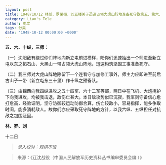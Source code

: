 ```yaml
---
layout: post
title: 1948/10/12 林彪、罗荣桓、刘亚楼关于迅速占领大虎山阵地准备死守致第五、第六、第十纵队等电
category: Liao's Tele
author: 电文
tags: 分类
date: '1948-10-12 00:00:00 +0000'
---
```

**五、六、十纵，三师：**

（一）沈阳敌有绕过你们阵地向新立屯前进模样，盼你们迅速抽出一个师进至新立屯以东之拓石山、大黑山一带占领大虎山阵地，迅速构筑坚固工事准备死守。

（二）我三师对大虎山阵地除留下一个连看守与加修工事外，师主力应即进至前后古山子一带（新立屯东三十里）作十纵之预备队。

（三）由锦西向我四纵进攻之五十四军、六十二军等部，两日中在飞机、大炮掩护下向我进攻，均被我击退，敌伤亡甚大。本日敌攻势似已沉寂，我军则守备信心愈打愈高，经验证明，坚守防御较运动防御合算，伤亡较敌小，容易指挥，能多争取时间，能多消耗敌人。故你们亦应采取死守阵地的方针，以我六纵、五纵担任对抗敌之包围迂回。

**林、罗、刘**

十二日



> *录入校对：观棋不语*

> 来源：《辽沈战役（中国人民解放军历史资料丛书编审委员会编 ）》
